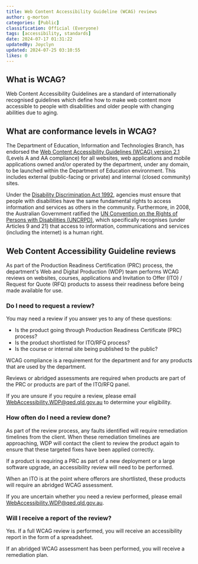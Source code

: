 ```yaml
---
title: Web Content Accessibility Guideline (WCAG) reviews
author: g-morton
categories: [Public]
classification: Official (Everyone)
tags: [accessibility, standards]
date: 2024-07-17 01:31:22 
updatedBy: Joyclyn
updated: 2024-07-25 03:10:55 
likes: 0
---
```


## What is WCAG?
Web Content Accessibility Guidelines are a standard of internationally recognised guidelines which define how to make web content more accessible to people with disabilities and older people with changing abilities due to aging.

## What are conformance levels in WCAG?
The Department of Education, Information and Technologies Branch, has endorsed the [Web Content Accessibility Guidelines (WCAG) version 2.1](https://www.w3.org/TR/WCAG21/) (Levels A and AA compliance) for all websites, web applications and mobile applications owned and/or operated by the department, under any domain, to be launched within the Department of Education environment. This includes external (public-facing or private) and internal (closed community) sites.

Under the [Disability Discrimination Act 1992](https://www.legislation.gov.au/Details/C2016C00763), agencies must ensure that people with disabilities have the same fundamental rights to access information and services as others in the community. Furthermore, in 2008, the Australian Government ratified the [UN Convention on the Rights of Persons with Disabilities (UNCRPD)](https://humanrights.gov.au/our-work/disability-rights/united-nations-convention-rights-persons-disabilities-uncrpd), which specifically recognises (under Articles 9 and 21) that access to information, communications and services (including the internet) is a human right.

## Web Content Accessibility Guideline reviews
As part of the Production Readiness Certification (PRC) process, the department's Web and Digital Production (WDP) team performs WCAG reviews on websites, courses, applications and Invitation to Offer (ITO) / Request for Quote (RFQ) products to assess their readiness before being made available for use.

### Do I need to request a review?
You may need a review if you answer yes to any of these questions:

* Is the product going through Production Readiness Certificate (PRC) process?
* Is the product shortlisted for ITO/RFQ process?
* Is the course or internal site being published to the public?

WCAG compliance is a requirement for the department and for any products that are used by the department.

Reviews or abridged assessments are required when products are part of the PRC or products are part of the ITO/RFQ panel.

If you are unsure if you require a review, please email [WebAccessibility.WDP@qed.qld.gov.au](mailto:WebAccessibility.WDP@qed.qld.gov.au) to determine your eligibility.

### How often do I need a review done?
As part of the review process, any faults identified will require remediation timelines from the client. When these remediation timelines are approaching, WDP will contact the client to review the product again to ensure that these targeted fixes have been applied correctly.

If a product is requiring a PRC as part of a new deployment or a large software upgrade, an accessibility review will need to be performed.

When an ITO is at the point where offerors are shortlisted, these products will require an abridged WCAG assessment.

If you are uncertain whether you need a review performed, please email [WebAccessibility.WDP@qed.qld.gov.au](mailto:WebAccessibility.WDP@qed.qld.gov.au).

### Will I receive a report of the review?
Yes. If a full WCAG review is performed, you will receive an accessibility report in the form of a spreadsheet. 

If an abridged WCAG assessment has been performed, you will receive a remediation plan.